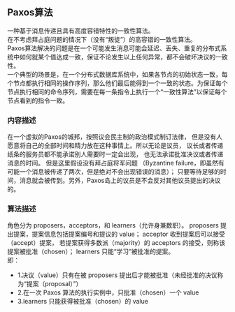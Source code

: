 ## Paxos算法
一种基于消息传递且具有高度容错特性的一致性算法。<br>
在不考虑拜占庭问题的情况下（没有“叛徒”）的高容错的一致性算法。<br>
Paxos算法解决的问题是在一个可能发生消息可能会延迟、丢失、重复的分布式系统中如何就某个值达成一致，保证不论发生以上任何异常，都不会破坏决议的一致性。<br>
一个典型的场景是，在一个分布式数据库系统中，如果各节点的初始状态一致，每个节点都执行相同的操作序列，那么他们最后能得到一个一致的状态。为保证每个节点执行相同的命令序列，需要在每一条指令上执行一个“一致性算法”以保证每个节点看到的指令一致。

### 内容描述
在一个虚拟的Paxos的城邦，按照议会民主制的政治模式制订法律，
但是没有人愿意将自己的全部时间和精力放在这种事情上。所以无论是议员，
议长或者传递纸条的服务员都不能承诺别人需要时一定会出现，
也无法承诺批准决议或者传递消息的时间。
但是这里假设没有拜占庭将军问题
（Byzantine failure，即虽然有可能一个消息被传递了两次，但是绝对不会出现错误的消息）；
只要等待足够的时间，消息就会被传到。另外，Paxos岛上的议员是不会反对其他议员提出的决议的。 <br>

### 算法描述
角色分为 proposers，acceptors，和 learners（允许身兼数职）。
proposers 提出提案，提案信息包括提案编号和提议的 value；
acceptor 收到提案后可以接受（accept）提案，
若提案获得多数派（majority）的 acceptors 的接受，则称该提案被批准（chosen）；
learners 只能“学习”被批准的提案。<br>
即：<br>
* 1.决议（value）只有在被 proposers 提出后才能被批准（未经批准的决议称为“提案（proposal）”）
* 2.在一次 Paxos 算法的执行实例中，只批准（chosen）一个 value
* 3.learners 只能获得被批准（chosen）的 value
